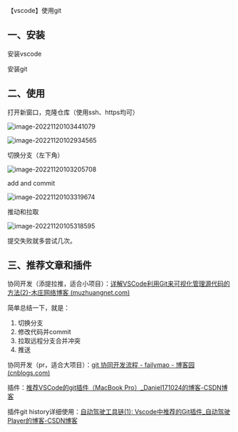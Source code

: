 【vscode】使用git

## 一、安装

安装vscode

安装git

## 二、使用

打开新窗口，克隆仓库（使用ssh、https均可）

![image-20221120103441079](D:\tplmydata\tplmydoc\文档图片\image-20221120103441079.png)

![image-20221120102934565](D:\tplmydata\tplmydoc\文档图片\image-20221120102934565.png)

切换分支（左下角）

![image-20221120103205708](D:\tplmydata\tplmydoc\文档图片\image-20221120103205708.png)

add and commit

![image-20221120103319674](D:\tplmydata\tplmydoc\文档图片\image-20221120103319674.png)

推动和拉取

![image-20221120105318595](D:\tplmydata\tplmydoc\文档图片\image-20221120105318595.png)

提交失败就多尝试几次。

## 三、推荐文章和插件

协同开发（添提拉推，适合小项目）：[详解VSCode利用Git来可视化管理源代码的方法(2)-木庄网络博客 (muzhuangnet.com)](https://www.muzhuangnet.com/show/87488/2.html)

简单总结一下，就是：

1. 切换分支
2. 修改代码并commit
3. 拉取远程分支合并冲突
4. 推送

协同开发（pr，适合大项目）：[git 协同开发流程 - failymao - 博客园 (cnblogs.com)](https://www.cnblogs.com/failymao/p/14929004.html)

插件：[推荐VSCode的git插件（MacBook Pro）_Daniel171024的博客-CSDN博客](https://blog.csdn.net/sinat_40696861/article/details/124112422)

插件git history详细使用：[自动驾驶工具链(1): Vscode中推荐的Git插件_自动驾驶Player的博客-CSDN博客](https://blog.csdn.net/nn243823163/article/details/125345320)

